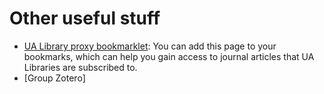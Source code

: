 # Other useful stuff

- [UA Library proxy bookmarklet](https://lib.arizona.edu/hsl/materials/bookmarklet): You can add this page to your bookmarks, which can help you gain access to journal articles that UA Libraries are subscribed to.
- [Group Zotero]
